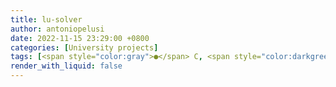 ```yaml
---
title: lu-solver
author: antoniopelusi
date: 2022-11-15 23:29:00 +0800
categories: [University projects]
tags: [<span style="color:gray">●</span> C, <span style="color:darkgreen">●</span> cuda]
render_with_liquid: false
---
```

<!-- 
> this project was developed for an university exam.
{: .prompt-info }

The **LU** decomposition factors a square matrix *A* into the product of two matrices:

> *A* = **LU**

where:

- **L** is a lower triangular matrix (all elements above the diagonal are zero);
- **U** is an upper triangular matrix (all the elements below the diagonal are zero).

Parallelization made using:
- OpenMP
- CUDA

Device used: Jetson Nano -->
